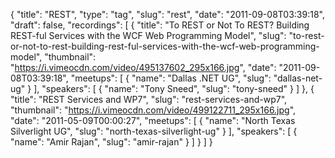 {
  "title": "REST",
  "type": "tag",
  "slug": "rest",
  "date": "2011-09-08T03:39:18",
  "draft": false,
  "recordings": [
    {
      "title": "To REST or Not To REST? Building REST-ful Services with the WCF Web Programming Model",
      "slug": "to-rest-or-not-to-rest-building-rest-ful-services-with-the-wcf-web-programming-model",
      "thumbnail": "https://i.vimeocdn.com/video/495137602_295x166.jpg",
      "date": "2011-09-08T03:39:18",
      "meetups": [
        {
          "name": "Dallas .NET UG",
          "slug": "dallas-net-ug"
        }
      ],
      "speakers": [
        {
          "name": "Tony Sneed",
          "slug": "tony-sneed"
        }
      ]
    },
    {
      "title": "REST Services and WP7",
      "slug": "rest-services-and-wp7",
      "thumbnail": "https://i.vimeocdn.com/video/499122711_295x166.jpg",
      "date": "2011-05-09T00:00:27",
      "meetups": [
        {
          "name": "North Texas Silverlight UG",
          "slug": "north-texas-silverlight-ug"
        }
      ],
      "speakers": [
        {
          "name": "Amir Rajan",
          "slug": "amir-rajan"
        }
      ]
    }
  ]
}